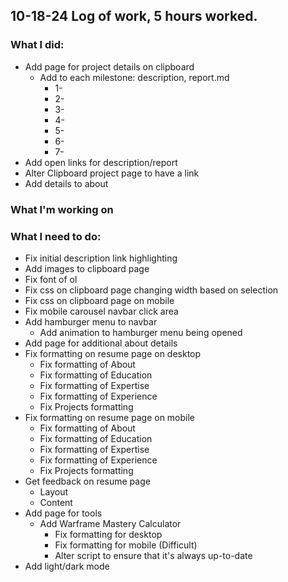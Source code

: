 ## 10-18-24 Log of work, 5 hours worked.

### What I did: 

* Add page for project details on clipboard
    * Add to each milestone: description, report.md
        * 1-
        * 2-
        * 3-
        * 4-
        * 5-
        * 6-
        * 7-
* Add open links for description/report
* Alter Clipboard project page to have a link
* Add details to about


### What I'm working on



### What I need to do:

* Fix initial description link highlighting
* Add images to clipboard page
* Fix font of ol
* Fix css on clipboard page changing width based on selection
* Fix css on clipboard page on mobile
* Fix mobile carousel navbar click area
* Add hamburger menu to navbar
    * Add animation to hamburger menu being opened
* Add page for additional about details
* Fix formatting on resume page on desktop
    * Fix formatting of About
    * Fix formatting of Education
    * Fix formatting of Expertise
    * Fix formatting of Experience
    * Fix Projects formatting
* Fix formatting on resume page on mobile
    * Fix formatting of About
    * Fix formatting of Education
    * Fix formatting of Expertise
    * Fix formatting of Experience
    * Fix Projects formatting
* Get feedback on resume page
    * Layout
    * Content
* Add page for tools
    * Add Warframe Mastery Calculator
        * Fix formatting for desktop
        * Fix formatting for mobile (Difficult)
        * Alter script to ensure that it's always up-to-date
* Add light/dark mode